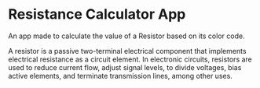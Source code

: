 #  Resistance Calculator App

An app made to calculate the value of a Resistor based on its color code.

A resistor is a passive two-terminal electrical component that implements electrical resistance as a circuit element. In electronic circuits, resistors are used to reduce current flow, adjust signal levels, to divide voltages, bias active elements, and terminate transmission lines, among other uses.
